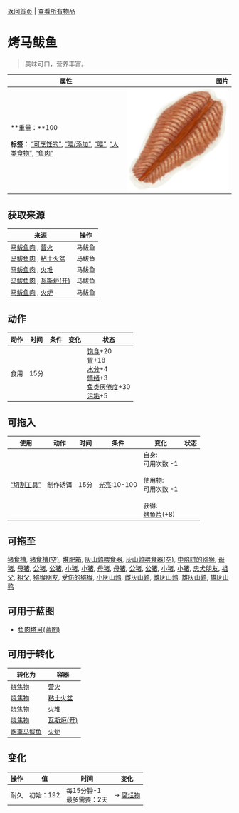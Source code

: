 [返回首页](index.md)   |  [查看所有物品](object.md)
# 烤马鲅鱼  
> 美味可口，营养丰富。  
  
  属性  |   图片   
 ----  |  ----:   
 **重量：**100<br><br>**标签：**	[“可烹饪的”](tag_Cookable.md), [“喂/添加”](tag_Feed.md), [“喂”](tag_Meat.md), [“人类食物”](tag_HumanFood.md), [“鱼肉”](tag_Fish.md)  |  ![](Sprite/BonefishMeatCooked.png)   
  
## 获取来源  
来源  |  操作  
----  |  ----  
[马鲅鱼肉](ThreadfinMeat.md) , [营火](Campfire.md)  |  马鲅鱼  
[马鲅鱼肉](ThreadfinMeat.md) , [粘土火盆](ClayFirePit.md)  |  马鲅鱼  
[马鲅鱼肉](ThreadfinMeat.md) , [火堆](Fire.md)  |  马鲅鱼  
[马鲅鱼肉](ThreadfinMeat.md) , [瓦斯炉(开)](GasCookerOn.md)  |  马鲅鱼  
[马鲅鱼肉](ThreadfinMeat.md) , [火炉](Stove.md)  |  马鲅鱼  
## 动作  
动作  |  时间  |  条件  |  变化  |  状态  
----  |  ----  |  ----  |  ----  |  ----  
食用  |  15分  |    |    |  [饱食](Satiation.md)+20<br>[胃](Stomach.md)+18<br>[水分](Hydration.md)+4<br>[情绪](Morale.md)+3<br>[鱼类<nobr>厌倦度</nobr>](SaturationFish.md)+30<br>[污垢](Filth.md)+5  
## 可拖入  
使用  |  动作  |  时间  |  条件  |  变化  |  状态  
----  |  ----  |  ----  |  ----  |  ----  |  ----  
[“切割工具”](tag_Cutter.md)  |  制作诱饵  |  15分  |  [光亮](Light.md):10-100  |  自身:<br>可用次数  -1<br><br>使用物:<br>可用次数  -1<br><br>获得:<br>[烤鱼片](FishSlicesCooked.md)(+8)<br>  |    
## 可拖至  
[猪食槽](BoarFeeder.md), [猪食槽(空)](BoarFeederEmpty.md), [堆肥箱](CompostBin.md), [灰山鹑喂食器](PartridgeFeeder.md), [灰山鹑喂食器(空)](PartridgeFeederEmpty.md), [中陷阱的猕猴](CageTrapMacaque.md), [母猪](BoarEnclosureFemale.md), [母猪](BoarEnclosureFemale.md), [公猪](BoarEnclosureMale.md), [公猪](BoarEnclosureMale.md), [小猪](BoarEnclosurePiglet.md), [小猪](BoarEnclosurePiglet.md), [母猪](BoarTiedFemale.md), [母猪](BoarTiedFemale.md), [公猪](BoarTiedMale.md), [公猪](BoarTiedMale.md), [小猪](BoarTiedPiglet.md), [小猪](BoarTiedPiglet.md), [忠犬朋友](DogFriend.md), [祖父](Grandfather.md), [祖父](GrandfatherHealthy.md), [猕猴朋友](MacaqueFriend.md), [受伤的猕猴](MacaqueWounded.md), [小灰山鹑](PartridgeChick.md), [雌灰山鹑](PartridgeFemaleEnclosure.md), [雌灰山鹑](PartridgeFemaleLive.md), [雄灰山鹑](PartridgeMaleEnclosure.md), [雄灰山鹑](PartridgeMaleLive.md)  
## 可用于蓝图  
- [鱼肉塔可(蓝图)](Bp_FishTaco.md)  
  
  
## 可用于转化  
转化为  |  容器  
----  |  ----  
[烧焦物](CharredRemains.md)  |  [营火](Campfire.md)  
[烧焦物](CharredRemains.md)  |  [粘土火盆](ClayFirePit.md)  
[烧焦物](CharredRemains.md)  |  [火堆](Fire.md)  
[烧焦物](CharredRemains.md)  |  [瓦斯炉(开)](GasCookerOn.md)  
[烟熏马鲅鱼](ThreadfinSmoked.md)  |  [火炉](Stove.md)  
## 变化  
操作  |  值  |  时间  |  变化  
----  |  ----  |  ----  |  ----  
耐久  |  初始：192  |  每15分钟-1<br>最多需要：2天  |  → [腐烂物](RottenRemains.md)  
